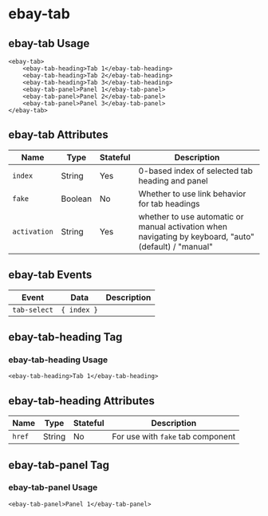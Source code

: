 # ebay-tab

## ebay-tab Usage

```marko
<ebay-tab>
    <ebay-tab-heading>Tab 1</ebay-tab-heading>
    <ebay-tab-heading>Tab 2</ebay-tab-heading>
    <ebay-tab-heading>Tab 3</ebay-tab-heading>
    <ebay-tab-panel>Panel 1</ebay-tab-panel>
    <ebay-tab-panel>Panel 2</ebay-tab-panel>
    <ebay-tab-panel>Panel 3</ebay-tab-panel>
</ebay-tab>
```

## ebay-tab Attributes

Name | Type | Stateful | Description
--- | --- | --- | ---
`index` | String | Yes | 0-based index of selected tab heading and panel
`fake` | Boolean | No | Whether to use link behavior for tab headings
`activation` | String | Yes | whether to use automatic or manual activation when navigating by keyboard, "auto" (default) / "manual"

## ebay-tab Events

Event | Data | Description
--- | --- | ---
`tab-select` | `{ index }` |

## ebay-tab-heading Tag

### ebay-tab-heading Usage

```marko
<ebay-tab-heading>Tab 1</ebay-tab-heading>
```

## ebay-tab-heading Attributes

Name | Type | Stateful | Description
--- | --- | --- | ---
`href` | String | No | For use with `fake` tab component

## ebay-tab-panel Tag

### ebay-tab-panel Usage

```marko
<ebay-tab-panel>Panel 1</ebay-tab-panel>
```
